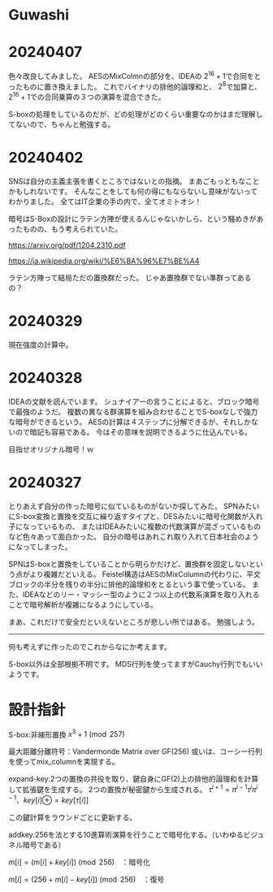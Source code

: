 # Guwashi

# 20240407
色々改良してみました。
AESのMixColmnの部分を、IDEAの
$2^16+1$で合同をとったものに置き換えました。
これでバイナリの排他的論理和と、
$2^8$で加算と、
$2^{16}+1$での合同乗算の３つの演算を混合できた。

S-boxの処理をしているのだが、どの処理がどのくらい重要なのかはまだ理解してないので、ちゃんと勉強する。

# 20240402
SNSは自分の主義主張を書くところではないとの指摘。
まあごもっともなことかもしれないです。
そんなことをしても何の得にもならないし意味がないってわかりました。
全てはIT企業の手の内で、全てオミトオシ！

暗号はS-Boxの設計にラテン方陣が使えるんじゃないかしら、という騒めきがあったものの、もう考えられていた。

https://arxiv.org/pdf/1204.2310.pdf

https://ja.wikipedia.org/wiki/%E6%BA%96%E7%BE%A4

ラテン方陣って結局ただの置換群だった。
じゃあ置換群でない準群ってあるの？

# 20240329
現在強度の計算中。


# 20240328
IDEAの文献を読んでいます。
シュナイアーの言うことによると、ブロック暗号で最強のようだ。
複数の異なる群演算を組み合わせることでS-boxなしで強力な暗号ができるという。
AESの計算は４ステップに分解できるが、それしかないので暗記も容易である。
今はその意味を説明できるように仕込んでいる。

目指せオリジナル暗号！ｗ

# 20240327
とりあえず自分の作った暗号に似ているものがないか探してみた。
SPNみたいにS-box変換と置換を交互に繰り返すタイプと、DESみたいに暗号化関数が入れ子になっているもの、
またはIDEAみたいに複数の代数演算が混ざっているものなど色々あって面白かった。
自分の暗号はあれこれ取り入れて日本社会のようになってしまった。

SPNはS-boxと置換をしていることから明らかだけど、置換群を固定しないという点がより複雑だといえる。
Feistel構造はAESのMixColumnの代わりに、平文ブロックの半分を残りの半分に排他的論理和をとるという事で使っている。
また、IDEAなどのリー・マッシー型のように２つ以上の代数系演算を取り入れることで暗号解析が複雑になるようにしている。

まあ、これだけで安全だといえないところが悲しい所ではある。
勉強しよう。

-------

何も考えずに作ったのでこれからなにか考えます。

S-box以外は全部根拠不明です。
MDS行列を使ってますがCauchy行列でもいいようです。

# 設計指針
S-box:非線形置換
$x^3+1 \pmod {257}$  

最大距離分離符号：Vandermonde Matrix over GF(256)
或いは、コーシー行列を使ってmix_columnを実現する。

expand-key:2つの置換の共役を取り、鍵自身にGF(2)上の排他的論理和を計算して拡張鍵を生成する。
2つの置換が秘密鍵から生成される。
$\tau^{i+1}=\pi^{i-1}\tau^{i}\pi^{i-1}、　key[i]\oplus=key[\tau[i]]$

この鍵計算をラウンドごとに更新する。

addkey:256を法とする10進算術演算を行うことで暗号化する。（いわゆるビジュネル暗号である）

$m[i]=(m[i]+key[i]) \pmod {256}$　：暗号化

$m[i]=(256+m[i]-key[i]) \pmod {256}$　：復号
